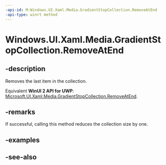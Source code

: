 ```yaml
---
-api-id: M:Windows.UI.Xaml.Media.GradientStopCollection.RemoveAtEnd
-api-type: winrt method
---
```


<!-- Method syntax
public void RemoveAtEnd()
-->

# Windows.UI.Xaml.Media.GradientStopCollection.RemoveAtEnd

## -description
Removes the last item in the collection.

Equivalent **WinUI 2 API for UWP**: [Microsoft.UI.Xaml.Media.GradientStopCollection.RemoveAtEnd](/windows/winui/api/microsoft.ui.xaml.media.gradientstopcollection.removeatend).

## -remarks
If successful, calling this method reduces the collection size by one.

## -examples

## -see-also
